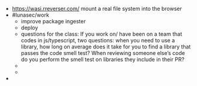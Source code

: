 - https://wasi.rreverser.com/ mount a real file system into the browser
- #lunasec/work
	- improve package ingester
	- deploy
	- questions for the class: If you work on/ have been on a team that codes in js/typescript, two questions: when you need to use a library, how long on average does it take for you to find a library that passes the code smell test? When reviewing someone else’s code do you perform the smell test on libraries they include in their PR?
	-
	-
-